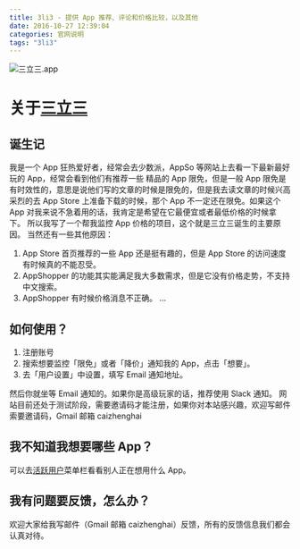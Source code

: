 ```yaml
---
title: 3li3 - 提供 App 推荐、评论和价格比较，以及其他
date: 2016-10-27 12:39:04
categories: 官网说明
tags: "3li3"
---
```

![三立三.app](https://pic1.zhimg.com/989969dce34eb89d13b7584ab5261700_b.jpg)


# 关于[三立三](http://3li3.com/?utm_source=blog)

## 诞生记

我是一个 App 狂热爱好者，经常会去少数派，AppSo 等网站上去看一下最新最好玩的 App，经常会看到他们有推荐一些 精品的 App 限免，但是一般 App 限免是有时效性的，意思是说他们写的文章的时候是限免的，但是我去读文章的时候兴高采烈的去 App Store 上准备下载的时候，那个 App 不一定还在限免。如果这个 App 对我来说不急着用的话，我肯定是希望在它最便宜或者最低价格的时候拿下。
所以我写了一个帮我监控 App 价格的项目，这个就是三立三诞生的主要原因。
当然还有一些其他原因：

1. App Store 首页推荐的一些 App 还是挺有趣的，但是 App Store 的访问速度有时候真的不能忍受。
2. AppShopper 的功能其实能满足我大多数需求，但是它没有价格走势，不支持中文搜索。
3. AppShopper 有时候价格消息不正确。
...

<!-- more -->

## 如何使用？

1. 注册账号
2. 搜索想要监控「限免」或者「降价」通知我的 App，点击「想要」。
3. 去「用户设置」中设置，填写 Email 通知地址。

然后你就坐等 Email 通知的。如果你是高级玩家的话，推荐使用 Slack 通知。
网站目前还处于测试阶段，需要邀请码才能注册，如果你对本站感兴趣，欢迎写邮件索要邀请码，Gmail 邮箱 caizhenghai

## 我不知道我想要哪些 App？

可以去[活跃用户](http://3li3.com/site/users)菜单栏看看别人正在想用什么 App。

## 我有问题要反馈，怎么办？

欢迎大家给我写邮件（Gmail 邮箱 caizhenghai）反馈，所有的反馈信息我们都会认真对待。
